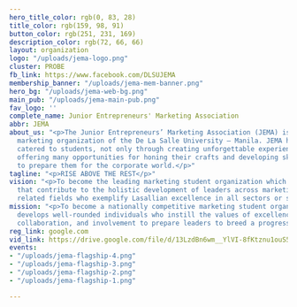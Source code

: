 ```yaml
---
hero_title_color: rgb(0, 83, 28)
title_color: rgb(159, 98, 91)
button_color: rgb(251, 231, 169)
description_color: rgb(72, 66, 66)
layout: organization
logo: "/uploads/jema-logo.png"
cluster: PROBE
fb_link: https://www.facebook.com/DLSUJEMA
membership_banner: "/uploads/jema-mem-banner.png"
hero_bg: "/uploads/jema-web-bg.png"
main_pub: "/uploads/jema-main-pub.png"
fav_logo: ''
complete_name: Junior Entrepreneurs' Marketing Association
abbr: JEMA
about_us: "<p>The Junior Entrepreneurs’ Marketing Association (JEMA) is the premiere
  marketing organization of the De La Salle University – Manila. JEMA has continually
  catered to students, not only through creating unforgettable experiences, but through
  offering many opportunities for honing their crafts and developing skills needed
  to prepare them for the corporate world.</p>"
tagline: "<p>RISE ABOVE THE REST</p>"
vision: "<p>To become the leading marketing student organization which creates opportunities
  that contribute to the holistic development of leaders across marketing and other
  related fields who exemplify Lasallian excellence in all sectors or society.</p>"
mission: "<p>To become a nationally competitive marketing student organization that
  develops well-rounded individuals who instill the values of excellence, inclusively,
  collaboration, and involvement to prepare leaders to breed a progressive society.</p>"
reg_link: google.com
vid_link: https://drive.google.com/file/d/13LzdBn6wm__YlVI-8fKtznu1ouS5SEdg/preview
events:
- "/uploads/jema-flagship-4.png"
- "/uploads/jema-flagship-3.png"
- "/uploads/jema-flagship-2.png"
- "/uploads/jema-flagship-1.png"

---
```

